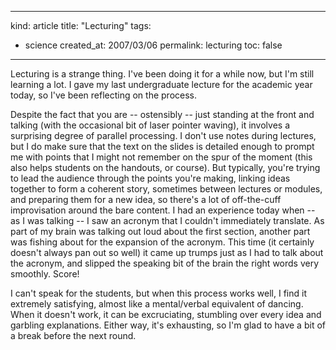 -----
kind: article
title: "Lecturing"
tags:
- science
created_at: 2007/03/06
permalink: lecturing
toc: false
-----

<p>Lecturing is a strange thing. I've been doing it for a while now, but I'm still learning a lot. I gave my last undergraduate lecture for the academic year today, so I've been reflecting on the process.</p>

<p>Despite the fact that you are -- ostensibly -- just standing at the front and talking (with the occasional bit of laser pointer waving), it involves a surprising degree of parallel processing. I don't use notes during lectures, but I do make sure that the text on the slides is detailed enough to prompt me with points that I might not remember on the spur of the moment (this also helps students on the handouts, or course). But typically, you're trying to lead the audience through the points you're making, linking ideas together to form a coherent story, sometimes between lectures or modules, and preparing them for a new idea, so there's a lot of off-the-cuff improvisation around the bare content. I had an experience today when -- as I was talking -- I saw an acronym that I couldn't immediately translate. As part of my brain was talking out loud about the first section, another part was fishing about for the expansion of the acronym. This time (it certainly doesn't always pan out so well) it came up trumps just as I had to talk about the acronym, and slipped the speaking bit of the brain the right words very smoothly. Score!</p>

<p>I can't speak for the students, but when this process works well, I find it extremely satisfying, almost like a mental/verbal equivalent of dancing. When it doesn't work, it can be excruciating, stumbling over every idea and garbling explanations. Either way, it's exhausting, so I'm glad to have a bit of a break before the next round.</p>



